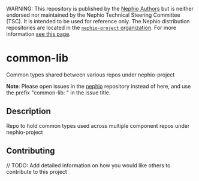 WARNING: This repository is published by the [Nephio Authors](https://nephio.org/) but is
neither endorsed nor maintained by the Nephio Technical Steering Committee (TSC). It is intended
to be used for reference only. The Nephio distribution repositories are located in the
[`nephio-project` organization](https://github.com/nephio-project). For more information
[see this page](https://nephio.org/experimental).

# common-lib
Common types shared between various repos under nephio-project

**Note**: Please open issues in the [nephio](https://github.com/nephio-project/nephio)
repository instead of here, and use the prefix "common-lib: " in the issue title.

## Description
Repo to hold common types used across multiple component repos under nephio-project

## Contributing
// TODO: Add detailed information on how you would like others to contribute to this project

